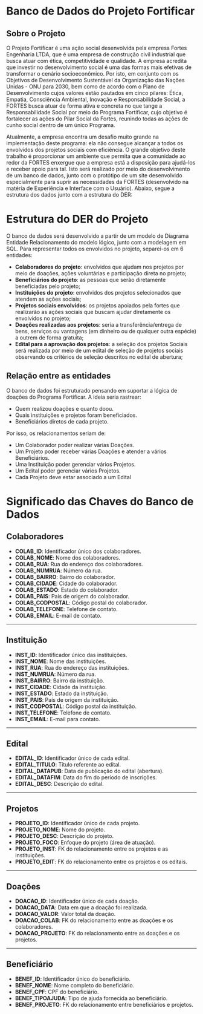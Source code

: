 # Banco de Dados do Projeto Fortificar

## Sobre o Projeto 
O Projeto Fortificar é uma ação social desenvolvida pela empresa Fortes Engenharia LTDA, que é uma empresa de construção civil industrial que busca atuar com ética, competitividade e qualidade. A empresa acredita que investir
no desenvolvimento social é uma das formas mais efetivas de transformar o cenário socioeconômico. Por isto, em conjunto com os Objetivos de Desenvolvimento Sustentável da Organização das Nações Unidas - ONU para 2030, bem 
como de acordo com o Plano de Desenvolvimento cujos valores estão pautados em cinco pilares: Ética, Empatia, Consciência Ambiental, Inovação e Responsabilidade Social, a FORTES busca atuar de forma ativa e concreta no que 
tange a Responsabilidade Social por meio do Programa Fortificar, cujo objetivo é fortalecer as ações do Pilar Social da Fortes, reunindo todas as ações de cunho social dentro de um único Programa.

Atualmente, a empresa encontra um desafio muito grande na implementação deste programa: ela não consegue alcançar a todos os envolvidos dos projetos sociais com eficiência. O grande objetivo deste trabalho é proporcionar
um ambiente que permita que a comunidade ao redor da FORTES enxergue que a empresa está a disposição para ajudá-los e receber apoio para tal. Isto será realizado por meio do desenvolvimento de um banco de dados, junto com o 
protótipo de um site desenvolvido especialmente para suprir as necessidades da FORTES (desenvolvido na matéria de Experiência e Interface com o Usuário). Abaixo, segue a estrutura dos dados junto com a estrutura do DER:

# Estrutura do DER do Projeto
O banco de dados será desenvolvido a partir de um modelo de Diagrama Entidade Relacionamento do modelo lógico, junto com a modelagem em SQL. Para representar todos os envolvidos no projeto, separei-os em 6 entidades:

- **Colaboradores do projeto**: envolvidos que ajudam nos projetos por meio de doações, ações voluntárias e participação direta no projeto;
- **Beneficiários do projeto**: as pessoas que serão diretamente beneficiadas pelo projeto;
- **Instituições do projeto**: envolvidos dos projetos selecionados que atendem as ações sociais;
- **Projetos sociais envolvidos**: os projetos apoiados pela fortes que realizarão as ações sociais que buscam ajudar diretamente os envolvidos no projeto;
- **Doações realizadas aos projetos**: seria a transferência/entrega de bens, serviços ou vantagens (em dinheiro ou de qualquer outra espécie) a outrem de forma gratuita;
- **Edital para a aprovação dos projetos**: a seleção dos projetos Sociais será realizada por meio de um edital de seleção de projetos sociais observando os critérios de seleção descritos no edital de abertura;

## Relação entre as entidades
O banco de dados foi estruturado pensando em suportar a lógica de doações do Programa Fortificar. A ideia seria rastrear:
- Quem realizou doações e quanto doou.
- Quais instituições e projetos foram beneficiados.
- Beneficiários diretos de cada projeto.
  
Por isso, os relacionamentos seriam de:
- Um Colaborador poder realizar várias Doações.
- Um Projeto poder receber várias Doações e atender a vários Beneficiários.
- Uma Instituição poder gerenciar vários Projetos.
- Um Edital poder gerenciar vários Projetos.
- Cada Projeto deve estar associado a um Edital

# Significado das Chaves do Banco de Dados

## **Colaboradores**
- **COLAB_ID**: Identificador único dos colaboradores.
- **COLAB_NOME**: Nome dos colaboradores.
- **COLAB_RUA**: Rua do endereço dos colaboradores.
- **COLAB_NUMRUA**: Número da rua.
- **COLAB_BAIRRO**: Bairro do colaborador.
- **COLAB_CIDADE**: Cidade do colaborador.
- **COLAB_ESTADO**: Estado do colaborador.
- **COLAB_PAIS**: País de origem do colaborador.
- **COLAB_CODPOSTAL**: Código postal do colaborador.
- **COLAB_TELEFONE**: Telefone de contato.
- **COLAB_EMAIL**: E-mail de contato.

---

## **Instituição**
- **INST_ID**: Identificador único das instituições.
- **INST_NOME**: Nome das instituições.
- **INST_RUA**: Rua do endereço das instituições.
- **INST_NUMRUA**: Número da rua.
- **INST_BAIRRO**: Bairro da instituição.
- **INST_CIDADE**: Cidade da instituição.
- **INST_ESTADO**: Estado da instituição.
- **INST_PAIS**: País de origem da instituição.
- **INST_CODPOSTAL**: Código postal da instituição.
- **INST_TELEFONE**: Telefone de contato.
- **INST_EMAIL**: E-mail para contato.

---

## **Edital**
- **EDITAL_ID**: Identificador único de cada edital.
- **EDITAL_TITULO**: Título referente ao edital.
- **EDITAL_DATAPUB**: Data de publicação do edital (abertura).
- **EDITAL_DATAFIM**: Data do fim do período de inscrições.
- **EDITAL_DESC**: Descrição do edital.

---

## **Projetos**
- **PROJETO_ID**: Identificador único de cada projeto.
- **PROJETO_NOME**: Nome do projeto.
- **PROJETO_DESC**: Descrição do projeto.
- **PROJETO_FOCO**: Enfoque do projeto (área de atuação).
- **PROJETO_INST**: FK do relacionamento entre os projetos e as instituições.
- **PROJETO_EDIT**: FK do relacionamento entre os projetos e os editais.

---

## **Doações**
- **DOACAO_ID**: Identificador único de cada doação.
- **DOACAO_DATA**: Data em que a doação foi realizada.
- **DOACAO_VALOR**: Valor total da doação.
- **DOACAO_COLAB**: FK do relacionamento entre as doações e os colaboradores.
- **DOACAO_PROJETO**: FK do relacionamento entre as doações e os projetos.

---

## **Beneficiário**
- **BENEF_ID**: Identificador único do beneficiário.
- **BENEF_NOME**: Nome completo do beneficiário.
- **BENEF_CPF**: CPF do beneficiário.
- **BENEF_TIPOAJUDA**: Tipo de ajuda fornecida ao beneficiário.
- **BENEF_PROJETO**: FK do relacionamento entre beneficiários e projetos.
